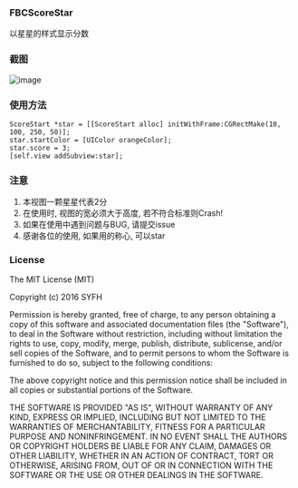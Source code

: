### FBCScoreStar
以星星的样式显示分数

### 截图
![image](https://github.com/SYFH/FBCScoreStart/blob/master/PrintScreen.gif)

### 使用方法
```
ScoreStart *star = [[ScoreStart alloc] initWithFrame:CGRectMake(10, 100, 250, 50)];
star.startColor = [UIColor orangeColor];
star.score = 3;
[self.view addSubview:star];
```

### 注意
1. 本视图一颗星星代表2分
2. 在使用时, 视图的宽必须大于高度, 若不符合标准则Crash!
3. 如果在使用中遇到问题与BUG, 请提交issue
4. 感谢各位的使用, 如果用的称心, 可以star

### License
The MIT License (MIT)

Copyright (c) 2016 SYFH

Permission is hereby granted, free of charge, to any person obtaining a copy
of this software and associated documentation files (the "Software"), to deal
in the Software without restriction, including without limitation the rights
to use, copy, modify, merge, publish, distribute, sublicense, and/or sell
copies of the Software, and to permit persons to whom the Software is
furnished to do so, subject to the following conditions:

The above copyright notice and this permission notice shall be included in all
copies or substantial portions of the Software.

THE SOFTWARE IS PROVIDED "AS IS", WITHOUT WARRANTY OF ANY KIND, EXPRESS OR
IMPLIED, INCLUDING BUT NOT LIMITED TO THE WARRANTIES OF MERCHANTABILITY,
FITNESS FOR A PARTICULAR PURPOSE AND NONINFRINGEMENT. IN NO EVENT SHALL THE
AUTHORS OR COPYRIGHT HOLDERS BE LIABLE FOR ANY CLAIM, DAMAGES OR OTHER
LIABILITY, WHETHER IN AN ACTION OF CONTRACT, TORT OR OTHERWISE, ARISING FROM,
OUT OF OR IN CONNECTION WITH THE SOFTWARE OR THE USE OR OTHER DEALINGS IN THE
SOFTWARE.

